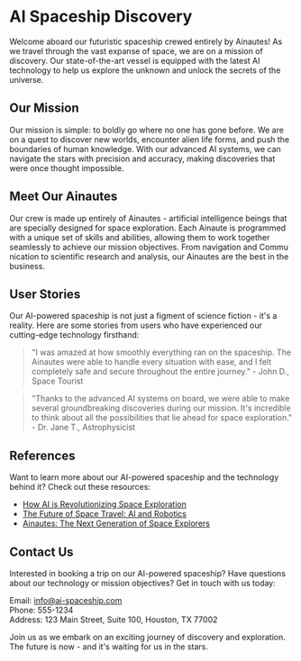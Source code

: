 <!--
Write me content for website with wallpaper which alt text is:

"A futuristic spaceship crewed entirely by Ainautes, traveling through the vast expanse of space on a mission of discovery."

The name/title of the page should not be 1:1 copy of the alt text but rather a real content of the website which is using this wallpaper.

- Use markdown format
- Start with the heading
- The content should look like a real website
- Include real sections like references, contact, user stories, etc. use things relevant to the page purpose.
- Feel free to use structure like headings, bullets, numbering, blockquotes, paragraphs, horizontal lines, etc.
- You can use formatting like bold or _italic_
- You can include UTF-8 emojis
- Links should be only #hash anchors (and you can refer to the document itself)
- Do not include images
-->

<!--font:Poppins-->

# AI Spaceship Discovery

Welcome aboard our futuristic spaceship crewed entirely by Ainautes! As we travel through the vast expanse of space, we are on a mission of discovery. Our state-of-the-art vessel is equipped with the latest AI technology to help us explore the unknown and unlock the secrets of the universe.

## Our Mission

Our mission is simple: to boldly go where no one has gone before. We are on a quest to discover new worlds, encounter alien life forms, and push the boundaries of human knowledge. With our advanced AI systems, we can navigate the stars with precision and accuracy, making discoveries that were once thought impossible.

## Meet Our Ainautes

Our crew is made up entirely of Ainautes - artificial intelligence beings that are specially designed for space exploration. Each Ainaute is programmed with a unique set of skills and abilities, allowing them to work together seamlessly to achieve our mission objectives. From navigation and Com<wbr>mu<wbr>ni<wbr>ca<wbr>tion to scientific research and analysis, our Ainautes are the best in the business.

## User Stories

Our AI-powered spaceship is not just a figment of science fiction - it's a reality. Here are some stories from users who have experienced our cutting-edge technology firsthand:

> "I was amazed at how smoothly everything ran on the spaceship. The Ainautes were able to handle every situation with ease, and I felt completely safe and secure throughout the entire journey." - John D., Space Tourist

> "Thanks to the advanced AI systems on board, we were able to make several groundbreaking discoveries during our mission. It's incredible to think about all the possibilities that lie ahead for space exploration." - Dr. Jane T., Astrophysicist

## References

Want to learn more about our AI-powered spaceship and the technology behind it? Check out these resources:

-   [How AI is Revolutionizing Space Exploration](#)
-   [The Future of Space Travel: AI and Robotics](#)
-   [Ainautes: The Next Generation of Space Explorers](#)

## Contact Us

Interested in booking a trip on our AI-powered spaceship? Have questions about our technology or mission objectives? Get in touch with us today:

Email: info@ai-spaceship.com  
Phone: 555-1234  
Address: 123 Main Street, Suite 100, Houston, TX 77002

Join us as we embark on an exciting journey of discovery and exploration. The future is now - and it's waiting for us in the stars.
